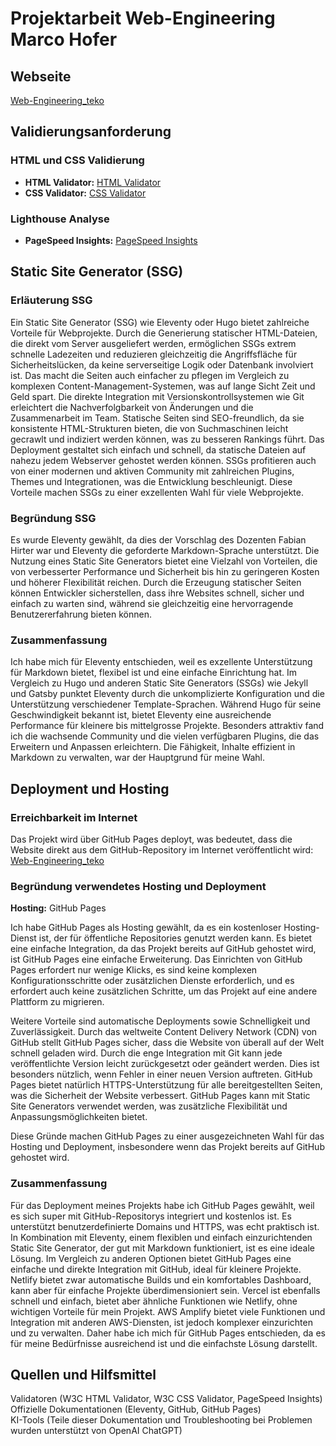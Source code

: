 # Projektarbeit Web-Engineering <br> Marco Hofer

## Webseite
[Web-Engineering_teko](https://marxosan.github.io/Web-Engineering_teko/)

## Validierungsanforderung

### HTML und CSS Validierung
- **HTML Validator:** [HTML Validator](https://validator.w3.org/nu/?doc=https%3A%2F%2Fmarxosan.github.io%2FWeb-Engineering_teko%2F)
- **CSS Validator:** [CSS Validator](https://jigsaw.w3.org/css-validator/validator?uri=https%3A%2F%2Fmarxosan.github.io%2FWeb-Engineering_teko%2F&profile=css3svg&usermedium=all&warning=1&vextwarning=&lang=de)

### Lighthouse Analyse
- **PageSpeed Insights:** [PageSpeed Insights](https://pagespeed.web.dev/analysis/https-marxosan-github-io-Web-Engineering_teko/h5lw6w7wdc?form_factor=mobile)

## Static Site Generator (SSG)

### Erläuterung SSG
Ein Static Site Generator (SSG) wie Eleventy oder Hugo bietet zahlreiche Vorteile für Webprojekte. Durch die Generierung statischer HTML-Dateien, die direkt vom Server ausgeliefert werden, ermöglichen SSGs extrem schnelle Ladezeiten und reduzieren gleichzeitig die Angriffsfläche für Sicherheitslücken, da keine serverseitige Logik oder Datenbank involviert ist. Das macht die Seiten auch einfacher zu pflegen im Vergleich zu komplexen Content-Management-Systemen, was auf lange Sicht Zeit und Geld spart. Die direkte Integration mit Versionskontrollsystemen wie Git erleichtert die Nachverfolgbarkeit von Änderungen und die Zusammenarbeit im Team. Statische Seiten sind SEO-freundlich, da sie konsistente HTML-Strukturen bieten, die von Suchmaschinen leicht gecrawlt und indiziert werden können, was zu besseren Rankings führt. Das Deployment gestaltet sich einfach und schnell, da statische Dateien auf nahezu jedem Webserver gehostet werden können. SSGs profitieren auch von einer modernen und aktiven Community mit zahlreichen Plugins, Themes und Integrationen, was die Entwicklung beschleunigt. Diese Vorteile machen SSGs zu einer exzellenten Wahl für viele Webprojekte.

### Begründung SSG
Es wurde Eleventy gewählt, da dies der Vorschlag des Dozenten Fabian Hirter war und Eleventy die geforderte Markdown-Sprache unterstützt. Die Nutzung eines Static Site Generators bietet eine Vielzahl von Vorteilen, die von verbesserter Performance und Sicherheit bis hin zu geringeren Kosten und höherer Flexibilität reichen. Durch die Erzeugung statischer Seiten können Entwickler sicherstellen, dass ihre Websites schnell, sicher und einfach zu warten sind, während sie gleichzeitig eine hervorragende Benutzererfahrung bieten können.

### Zusammenfassung
Ich habe mich für Eleventy entschieden, weil es exzellente Unterstützung für Markdown bietet, flexibel ist und eine einfache Einrichtung hat. Im Vergleich zu Hugo und anderen Static Site Generators (SSGs) wie Jekyll und Gatsby punktet Eleventy durch die unkomplizierte Konfiguration und die Unterstützung verschiedener Template-Sprachen. Während Hugo für seine Geschwindigkeit bekannt ist, bietet Eleventy eine ausreichende Performance für kleinere bis mittelgrosse Projekte. Besonders attraktiv fand ich die wachsende Community und die vielen verfügbaren Plugins, die das Erweitern und Anpassen erleichtern. Die Fähigkeit, Inhalte effizient in Markdown zu verwalten, war der Hauptgrund für meine Wahl.
## Deployment und Hosting

### Erreichbarkeit im Internet
Das Projekt wird über GitHub Pages deployt, was bedeutet, dass die Website direkt aus dem GitHub-Repository im Internet veröffentlicht wird: <br> [Web-Engineering_teko](https://marxosan.github.io/Web-Engineering_teko/)

### Begründung verwendetes Hosting und Deployment
**Hosting:** GitHub Pages

Ich habe GitHub Pages als Hosting gewählt, da es ein kostenloser Hosting-Dienst ist, der für öffentliche Repositories genutzt werden kann. Es bietet eine einfache Integration, da das Projekt bereits auf GitHub gehostet wird, ist GitHub Pages eine einfache Erweiterung. Das Einrichten von GitHub Pages erfordert nur wenige Klicks, es sind keine komplexen Konfigurationsschritte oder zusätzlichen Dienste erforderlich, und es erfordert auch keine zusätzlichen Schritte, um das Projekt auf eine andere Plattform zu migrieren.

Weitere Vorteile sind automatische Deployments sowie Schnelligkeit und Zuverlässigkeit. Durch das weltweite Content Delivery Network (CDN) von GitHub stellt GitHub Pages sicher, dass die Website von überall auf der Welt schnell geladen wird. Durch die enge Integration mit Git kann jede veröffentlichte Version leicht zurückgesetzt oder geändert werden. Dies ist besonders nützlich, wenn Fehler in einer neuen Version auftreten. GitHub Pages bietet natürlich HTTPS-Unterstützung für alle bereitgestellten Seiten, was die Sicherheit der Website verbessert. GitHub Pages kann mit Static Site Generators verwendet werden, was zusätzliche Flexibilität und Anpassungsmöglichkeiten bietet.

Diese Gründe machen GitHub Pages zu einer ausgezeichneten Wahl für das Hosting und Deployment, insbesondere wenn das Projekt bereits auf GitHub gehostet wird.
### Zusammenfassung
Für das Deployment meines Projekts habe ich GitHub Pages gewählt, weil es sich super mit GitHub-Repositorys integriert und kostenlos ist. Es unterstützt benutzerdefinierte Domains und HTTPS, was echt praktisch ist. In Kombination mit Eleventy, einem flexiblen und einfach einzurichtenden Static Site Generator, der gut mit Markdown funktioniert, ist es eine ideale Lösung.
Im Vergleich zu anderen Optionen bietet GitHub Pages eine einfache und direkte Integration mit GitHub, ideal für kleinere Projekte. Netlify bietet zwar automatische Builds und ein komfortables Dashboard, kann aber für einfache Projekte überdimensioniert sein. Vercel ist ebenfalls schnell und einfach, bietet aber ähnliche Funktionen wie Netlify, ohne wichtigen Vorteile für mein Projekt. AWS Amplify bietet viele Funktionen und Integration mit anderen AWS-Diensten, ist jedoch komplexer einzurichten und zu verwalten. Daher habe ich mich für GitHub Pages entschieden, da es für meine Bedürfnisse ausreichend ist und die einfachste Lösung darstellt.

## Quellen und Hilfsmittel
Validatoren (W3C HTML Validator, W3C CSS Validator, PageSpeed Insights) <br>
Offizielle Dokumentationen (Eleventy, GitHub, GitHub Pages) <br>
KI-Tools (Teile dieser Dokumentation und Troubleshooting bei Problemen wurden unterstützt von OpenAI ChatGPT)
